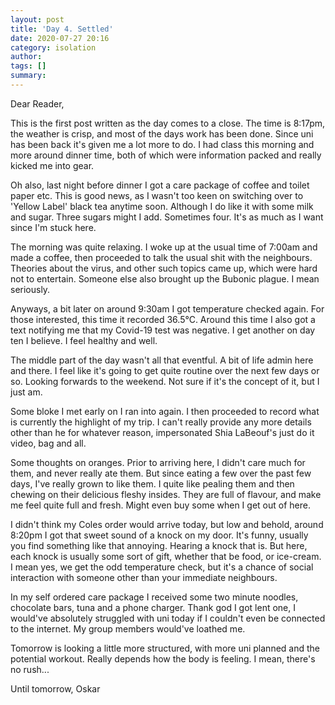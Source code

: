 ```yaml
---
layout: post
title: 'Day 4. Settled'
date: 2020-07-27 20:16
category: isolation
author: 
tags: []
summary: 
---
```


Dear Reader,

This is the first post written as the day comes to a close. The time is 8:17pm, the weather is crisp, and most of the days work has been done. Since uni has been back it's given me a lot more to do. I had class this morning and more around dinner time, both of which were information packed and really kicked me into gear.

Oh also, last night before dinner I got a care package of coffee and toilet paper etc. This is good news, as I wasn't too keen on switching over to 'Yellow Label' black tea anytime soon. Although I do like it with some milk and sugar. Three sugars might I add. Sometimes four. It's as much as I want since I'm stuck here.

The morning was quite relaxing. I woke up at the usual time of 7:00am and made a coffee, then proceeded to talk the usual shit with the neighbours. Theories about the virus, and other such topics came up, which were hard not to entertain. Someone else also brought up the Bubonic plague. I mean seriously.

Anyways, a bit later on around 9:30am I got temperature checked again. For those interested, this time it recorded 36.5°C. Around this time I also got a text notifying me that my Covid-19 test was negative. I get another on day ten I believe. I feel healthy and well.

The middle part of the day wasn't all that eventful. A bit of life admin here and there. I feel like it's going to get quite routine over the next few days or so. Looking forwards to the weekend. Not sure if it's the concept of it, but I just am.

Some bloke I met early on I ran into again. I then proceeded to record what is currently the highlight of my trip. I can't really provide any more details other than he for whatever reason, impersonated Shia LaBeouf's just do it video, bag and all.

Some thoughts on oranges. Prior to arriving here, I didn't care much for them, and never really ate them. But since eating a few over the past few days, I've really grown to like them. I quite like pealing them and then chewing on their delicious fleshy insides. They are full of flavour, and make me feel quite full and fresh. Might even buy some when I get out of here.

I didn't think my Coles order would arrive today, but low and behold, around 8:20pm I got that sweet sound of a knock on my door. It's funny, usually you find something like that annoying. Hearing a knock that is. But here, each knock is usually some sort of gift, whether that be food, or ice-cream. I mean yes, we get the odd temperature check, but it's a chance of social interaction with someone other than your immediate neighbours.

In my self ordered care package I received some two minute noodles, chocolate bars, tuna and a phone charger. Thank god I got lent one, I would've absolutely struggled with uni today if I couldn't even be connected to the internet. My group members would've loathed me.

Tomorrow is looking a little more structured, with more uni planned and the potential workout. Really depends how the body is feeling. I mean, there's no rush...

Until tomorrow,
Oskar